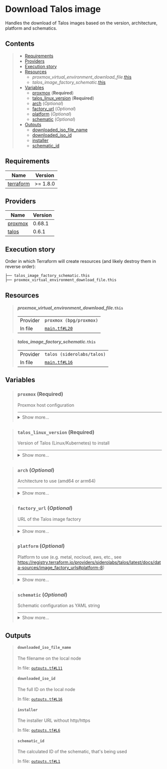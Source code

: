 # Download Talos image

Handles the download of Talos images based on the version,
architecture, platform and schematics.
## Contents

<blockquote>

- [Requirements](#requirements)
- [Providers](#providers)
- [Execution story](#execution-story)
- [Resources](#resources)
  - _proxmox_virtual_environment_download_file_.[this](#proxmox_virtual_environment_download_filethis)
  - _talos_image_factory_schematic_.[this](#talos_image_factory_schematicthis)
- [Variables](#variables)
  - [proxmox](#proxmox-required) (**Required**)
  - [talos_linux_version](#talos_linux_version-required) (**Required**)
  - [arch](#arch-optional) (*Optional*)
  - [factory_url](#factory_url-optional) (*Optional*)
  - [platform](#platform-optional) (*Optional*)
  - [schematic](#schematic-optional) (*Optional*)
- [Outputs](#outputs)
  - [downloaded_iso_file_name](#downloaded_iso_file_name)
  - [downloaded_iso_id](#downloaded_iso_id)
  - [installer](#installer)
  - [schematic_id](#schematic_id)
</blockquote>

## Requirements

| Name | Version |
|------|---------|
| <a name="requirement_terraform"></a> [terraform](#requirement\_terraform) | >= 1.8.0 |

## Providers

| Name | Version |
|------|---------|
| <a name="provider_proxmox"></a> [proxmox](#provider\_proxmox) | 0.68.1 |
| <a name="provider_talos"></a> [talos](#provider\_talos) | 0.6.1 |

## Execution story

Order in which Terraform will create resources (and likely destroy them in reverse order):
```
├── talos_image_factory_schematic.this
├── proxmox_virtual_environment_download_file.this
```




## Resources
<blockquote>

#### _proxmox_virtual_environment_download_file_.`this`

  <table>
    <tr>
      <td>Provider</td>
      <td><code>proxmox (bpg/proxmox)</code></td>
    </tr>
    <tr>
      <td>In file</td>
      <td><a href="./main.tf#L20"><code>main.tf#L20</code></a></td>
    </tr>
  </table>
</blockquote>
<blockquote>

#### _talos_image_factory_schematic_.`this`

  <table>
    <tr>
      <td>Provider</td>
      <td><code>talos (siderolabs/talos)</code></td>
    </tr>
    <tr>
      <td>In file</td>
      <td><a href="./main.tf#L16"><code>main.tf#L16</code></a></td>
    </tr>
  </table>
</blockquote>

## Variables
<blockquote>

### `proxmox` (**Required**)
Proxmox host configuration

<details style="border-top-color: inherit; border-top-width: 0.1em; border-top-style: solid; padding-top: 0.5em; padding-bottom: 0.5em;">
  <summary>Show more...</summary>

  **Type**:
  ```hcl
  object({
    name      = string
    endpoint  = string
    insecure  = bool
    api_token = string
    iso_store = optional(string, "local")
    ssh_user  = string # not used in talos_image
    ssh_key   = string # not used in talos_image
  })
  ```
  In file: <a href="./variables.tf#L1"><code>variables.tf#L1</code></a>

</details>
</blockquote>
<blockquote>

### `talos_linux_version` (**Required**)
Version of Talos (Linux/Kubernetes) to install

<details style="border-top-color: inherit; border-top-width: 0.1em; border-top-style: solid; padding-top: 0.5em; padding-bottom: 0.5em;">
  <summary>Show more...</summary>

  **Type**:
  ```hcl
  string
  ```
  In file: <a href="./variables.tf#L14"><code>variables.tf#L14</code></a>

</details>
</blockquote>
<blockquote>

### `arch` (*Optional*)
Architecture to use (amd64 or arm64)

<details style="border-top-color: inherit; border-top-width: 0.1em; border-top-style: solid; padding-top: 0.5em; padding-bottom: 0.5em;">
  <summary>Show more...</summary>

  **Type**:
  ```hcl
  string
  ```
  **Default**:
  ```json
  "amd64"
  ```
  In file: <a href="./variables.tf#L41"><code>variables.tf#L41</code></a>

</details>
</blockquote>
<blockquote>

### `factory_url` (*Optional*)
URL of the Talos image factory

<details style="border-top-color: inherit; border-top-width: 0.1em; border-top-style: solid; padding-top: 0.5em; padding-bottom: 0.5em;">
  <summary>Show more...</summary>

  **Type**:
  ```hcl
  string
  ```
  **Default**:
  ```json
  "https://factory.talos.dev"
  ```
  In file: <a href="./variables.tf#L27"><code>variables.tf#L27</code></a>

</details>
</blockquote>
<blockquote>

### `platform` (*Optional*)
Platform to use (e.g. metal, nocloud, aws, etc., see https://registry.terraform.io/providers/siderolabs/talos/latest/docs/data-sources/image_factory_urls#platform-8)

<details style="border-top-color: inherit; border-top-width: 0.1em; border-top-style: solid; padding-top: 0.5em; padding-bottom: 0.5em;">
  <summary>Show more...</summary>

  **Type**:
  ```hcl
  string
  ```
  **Default**:
  ```json
  "nocloud"
  ```
  In file: <a href="./variables.tf#L34"><code>variables.tf#L34</code></a>

</details>
</blockquote>
<blockquote>

### `schematic` (*Optional*)
Schematic configuration as YAML string

<details style="border-top-color: inherit; border-top-width: 0.1em; border-top-style: solid; padding-top: 0.5em; padding-bottom: 0.5em;">
  <summary>Show more...</summary>

  **Type**:
  ```hcl
  string
  ```
  **Default**:
  ```json
  "schematic/default.yaml"
  ```
  In file: <a href="./variables.tf#L20"><code>variables.tf#L20</code></a>

</details>
</blockquote>


## Outputs
<blockquote>

#### `downloaded_iso_file_name`
The filename on the local node

In file: <a href="./outputs.tf#L11"><code>outputs.tf#L11</code></a>
</blockquote>
<blockquote>

#### `downloaded_iso_id`
The full ID on the local node

In file: <a href="./outputs.tf#L16"><code>outputs.tf#L16</code></a>
</blockquote>
<blockquote>

#### `installer`
The installer URL without http/https

In file: <a href="./outputs.tf#L6"><code>outputs.tf#L6</code></a>
</blockquote>
<blockquote>

#### `schematic_id`
The calculated ID of the schematic, that's being used

In file: <a href="./outputs.tf#L1"><code>outputs.tf#L1</code></a>
</blockquote>